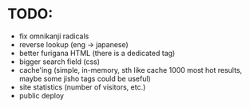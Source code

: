 # TODO:
* fix omnikanji radicals
* reverse lookup (eng -> japanese)
* better furigana HTML (there is a dedicated tag)
* bigger search field (css)
* cache'ing (simple, in-memory, sth like cache 1000 most hot results, maybe some jisho tags could be useful)
* site statistics (number of visitors, etc.)
* public deploy
